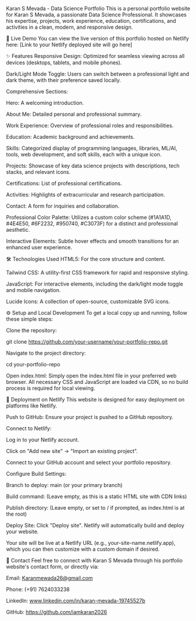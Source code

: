 Karan S Mevada - Data Science Portfolio
This is a personal portfolio website for Karan S Mevada, a passionate Data Science Professional. It showcases his expertise, projects, work experience, education, certifications, and activities in a clean, modern, and responsive design.

🚀 Live Demo
You can view the live version of this portfolio hosted on Netlify here:
[Link to your Netlify deployed site will go here]

✨ Features
Responsive Design: Optimized for seamless viewing across all devices (desktops, tablets, and mobile phones).

Dark/Light Mode Toggle: Users can switch between a professional light and dark theme, with their preference saved locally.

Comprehensive Sections:

Hero: A welcoming introduction.

About Me: Detailed personal and professional summary.

Work Experience: Overview of professional roles and responsibilities.

Education: Academic background and achievements.

Skills: Categorized display of programming languages, libraries, ML/AI, tools, web development, and soft skills, each with a unique icon.

Projects: Showcase of key data science projects with descriptions, tech stacks, and relevant icons.

Certifications: List of professional certifications.

Activities: Highlights of extracurricular and research participation.

Contact: A form for inquiries and collaboration.

Professional Color Palette: Utilizes a custom color scheme (#1A1A1D, #4E4E50, #6F2232, #950740, #C3073F) for a distinct and professional aesthetic.

Interactive Elements: Subtle hover effects and smooth transitions for an enhanced user experience.

🛠 Technologies Used
HTML5: For the core structure and content.

Tailwind CSS: A utility-first CSS framework for rapid and responsive styling.

JavaScript: For interactive elements, including the dark/light mode toggle and mobile navigation.

Lucide Icons: A collection of open-source, customizable SVG icons.

⚙️ Setup and Local Development
To get a local copy up and running, follow these simple steps:

Clone the repository:

git clone https://github.com/your-username/your-portfolio-repo.git

Navigate to the project directory:

cd your-portfolio-repo

Open index.html:
Simply open the index.html file in your preferred web browser. All necessary CSS and JavaScript are loaded via CDN, so no build process is required for local viewing.

🚀 Deployment on Netlify
This website is designed for easy deployment on platforms like Netlify.

Push to GitHub: Ensure your project is pushed to a GitHub repository.

Connect to Netlify:

Log in to your Netlify account.

Click on "Add new site" -> "Import an existing project".

Connect to your GitHub account and select your portfolio repository.

Configure Build Settings:

Branch to deploy: main (or your primary branch)

Build command: (Leave empty, as this is a static HTML site with CDN links)

Publish directory: (Leave empty, or set to / if prompted, as index.html is at the root)

Deploy Site: Click "Deploy site". Netlify will automatically build and deploy your website.

Your site will be live at a Netlify URL (e.g., your-site-name.netlify.app), which you can then customize with a custom domain if desired.

📧 Contact
Feel free to connect with Karan S Mevada through his portfolio website's contact form, or directly via:

Email: Karanmewada26@gmail.com

Phone: (+91) 7624033238

LinkedIn: www.linkedin.com/in/karan-mevada-19745527b

GitHub: https://github.com/iamkaran2026
